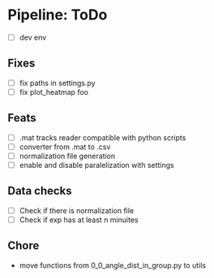 # Pipeline: ToDo

- [ ] dev env

## Fixes

- [ ] fix paths in settings.py
- [ ] fix plot_heatmap foo

## Feats

- [ ] .mat tracks reader compatible with python scripts
- [ ] converter from .mat to .csv
- [ ] normalization file generation
- [ ] enable and disable paralelization with settings

## Data checks

- [ ] Check if there is normalization file
- [ ] Check if exp has at least n minuites

## Chore

- move functions from 0_0_angle_dist_in_group.py to utils
